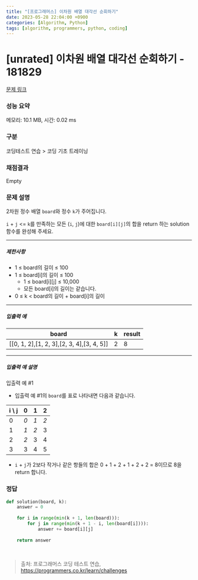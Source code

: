 ```yaml
---
title: "[프로그래머스] 이차원 배열 대각선 순회하기"
date: 2023-05-28 22:04:00 +0900
categories: [Algorithm, Python]
tags: [algorithm, programmers, python, coding]
---
```


# [unrated] 이차원 배열 대각선 순회하기 - 181829

[문제 링크](https://school.programmers.co.kr/learn/courses/30/lessons/181829)

### 성능 요약

메모리: 10.1 MB, 시간: 0.02 ms

### 구분

코딩테스트 연습 > 코딩 기초 트레이닝

### 채점결과

Empty

### 문제 설명

<p>2차원 정수 배열 <code>board</code>와 정수 <code>k</code>가 주어집니다.</p>

<p><code>i</code> + <code>j</code> &lt;= <code>k</code>를 만족하는 모든 (<code>i</code>, <code>j</code>)에 대한 <code>board[i][j]</code>의 합을 return 하는 solution 함수를 완성해 주세요.</p>

<hr>

<h5>제한사항</h5>

<ul>
<li>1 ≤ board의 길이 ≤ 100</li>
<li>1 ≤ board[i]의 길이 ≤ 100

<ul>
<li>1 ≤ board[i][j] ≤ 10,000</li>
<li>모든 board[i]의 길이는 같습니다.</li>
</ul></li>
<li>0 ≤ k &lt; board의 길이 + board[i]의 길이</li>
</ul>

<hr>

<h5>입출력 예</h5>

| board                  | k | result |
|------------------------|---|--------|
| [[0, 1, 2],[1, 2, 3],[2, 3, 4],[3, 4, 5]] | 2 |   8    |
<hr>

<h5>입출력 예 설명</h5>

<p>입출력 예 #1</p>

<ul>
<li>입출력 예 #1의 <code>board</code>를 표로 나타내면 다음과 같습니다.</li>
</ul>

| i \ j |  0  |  1  |  2  |
|-------|-----|-----|-----|
|   0   | *0* | *1* | *2* |
|   1   | *1* | *2* |  3  |
|   2   | *2* |  3  |  4  |
|   3   |  3  |  4  |  5  |

<ul>
<li><code>i</code> + <code>j</code>가 2보다 작거나 같은 항들의 합은 0 + 1 + 2 + 1 + 2 + 2 = 8이므로 8을 return 합니다.</li>
</ul>

### 정답

```python
def solution(board, k):
    answer = 0
    
    for i in range(min(k + 1, len(board))):
        for j in range(min(k + 1 - i, len(board[i]))):
            answer += board[i][j]
    
    return answer
```

<br>

> 출처: 프로그래머스 코딩 테스트 연습, https://programmers.co.kr/learn/challenges
